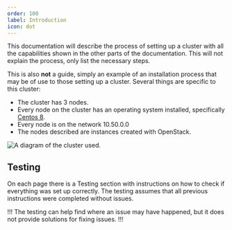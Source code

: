 ```yaml
---
order: 100
label: Introduction
icon: dot
---
```


This documentation will describe the process of setting up a cluster with all the capabilities shown in the other parts of the documentation. This will not explain the process, only list the necessary steps.

This is also **not** a guide, simply an example of an installation process that may be of use to those setting up a cluster. Several things are specific to this cluster:

- The cluster has 3 nodes.
- Every node on the cluster has an operating system installed, specifically [Centos 8](https://www.centos.org/download/#centos-stream).
- Every node is on the network 10.50.0.0
- The nodes described are instances created with OpenStack.


![A diagram of the cluster used.](/images/cluster_diagram.png)


## Testing

On each page there is a Testing section with instructions on how to check if everything was set up correctly. The testing assumes that all previous instructions were completed without issues. 

!!!
The testing can help find where an issue may have happened, but it does not provide solutions for fixing issues.
!!!


